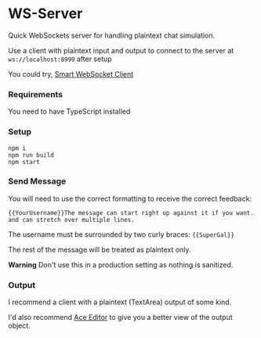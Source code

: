 # WS-Server

Quick WebSockets server for handling plaintext chat simulation.

Use a client with plaintext input and output to connect to the server at `ws://localhost:8999` after setup

You could try, [Smart WebSocket Client](https://chrome.google.com/webstore/detail/smart-websocket-client/omalebghpgejjiaoknljcfmglgbpocdp)

### Requirements

You need to have TypeScript installed

### Setup

```shell
npm i
npm run build
npm start
```

### Send Message

You will need to use the correct formatting to receive the correct feedback:
```
{{YourUsername}}The message can start right up against it if you want.
and can stretch over multiple lines.
```

The username must be surrounded by two curly braces: `{{SuperGal}}`

The rest of the message will be treated as plaintext only.

**Warning** Don't use this in a production setting as nothing is sanitized.

### Output

I recommend a client with a plaintext (TextArea) output of some kind.

I'd also recommend [Ace Editor](https://ace.c9.io/) to give you a better view of the output object.
